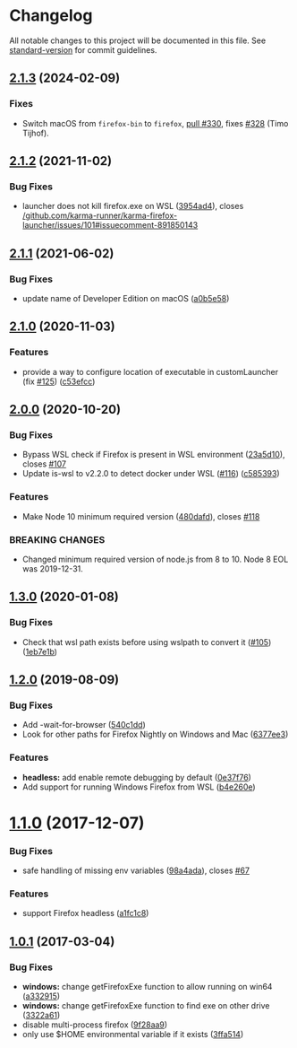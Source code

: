 # Changelog

All notable changes to this project will be documented in this file. See [standard-version](https://github.com/conventional-changelog/standard-version) for commit guidelines.

## [2.1.3](https://github.com/wikimedia/karma-firefox-launcher/compare/v2.1.2...v2.1.3) (2024-02-09)

### Fixes

* Switch macOS from `firefox-bin` to `firefox`, [pull #330](https://github.com/karma-runner/karma-firefox-launcher/pull/330), fixes [#328](https://github.com/karma-runner/karma-firefox-launcher/issues/328) (Timo Tijhof).


## [2.1.2](https://github.com/karma-runner/karma-firefox-launcher/compare/v2.1.1...v2.1.2) (2021-11-02)


### Bug Fixes

* launcher does not kill firefox.exe on WSL ([3954ad4](https://github.com/karma-runner/karma-firefox-launcher/commit/3954ad4a23bbc1b5886d33c2c9bf39161a9c5f3c)), closes [/github.com/karma-runner/karma-firefox-launcher/issues/101#issuecomment-891850143](https://github.com//github.com/karma-runner/karma-firefox-launcher/issues/101/issues/issuecomment-891850143)

## [2.1.1](https://github.com/karma-runner/karma-firefox-launcher/compare/v2.1.0...v2.1.1) (2021-06-02)


### Bug Fixes

* update name of Developer Edition on macOS ([a0b5e58](https://github.com/karma-runner/karma-firefox-launcher/commit/a0b5e5858a2503c54a429904b133849f90514d6d))

## [2.1.0](https://github.com/karma-runner/karma-firefox-launcher/compare/v2.0.0...v2.1.0) (2020-11-03)


### Features

* provide a way to configure location of executable in customLauncher (fix [#125](https://github.com/karma-runner/karma-firefox-launcher/issues/125)) ([c53efcc](https://github.com/karma-runner/karma-firefox-launcher/commit/c53efcc5f0abf72c0213f826d2b147d01241a39c))

## [2.0.0](https://github.com/karma-runner/karma-firefox-launcher/compare/v1.3.0...v2.0.0) (2020-10-20)


### Bug Fixes

* Bypass WSL check if Firefox is present in WSL environment ([23a5d10](https://github.com/karma-runner/karma-firefox-launcher/commit/23a5d10baeba016d4c30a7378a795de4561f1160)), closes [#107](https://github.com/karma-runner/karma-firefox-launcher/issues/107)
* Update is-wsl to v2.2.0 to detect docker under WSL ([#116](https://github.com/karma-runner/karma-firefox-launcher/issues/116)) ([c585393](https://github.com/karma-runner/karma-firefox-launcher/commit/c58539341897ebbaf9ada80f3fb9a8818046b1b3))


### Features

* Make Node 10 minimum required version ([480dafd](https://github.com/karma-runner/karma-firefox-launcher/commit/480dafd7d0055ed55af211af301754a9e3972ab5)), closes [#118](https://github.com/karma-runner/karma-firefox-launcher/issues/118)


### BREAKING CHANGES

* Changed minimum required version of node.js from 8 to 10.
  Node 8 EOL was 2019-12-31.


## [1.3.0](https://github.com/karma-runner/karma-firefox-launcher/compare/v1.2.0...v1.3.0) (2020-01-08)


### Bug Fixes

* Check that wsl path exists before using wslpath to convert it ([#105](https://github.com/karma-runner/karma-firefox-launcher/issues/105)) ([1eb7e1b](https://github.com/karma-runner/karma-firefox-launcher/commit/1eb7e1b))

## [1.2.0](https://github.com/karma-runner/karma-firefox-launcher/compare/v1.1.0...v1.2.0) (2019-08-09)


### Bug Fixes

* Add -wait-for-browser ([540c1dd](https://github.com/karma-runner/karma-firefox-launcher/commit/540c1dd))
* Look for other paths for Firefox Nightly on Windows and Mac ([6377ee3](https://github.com/karma-runner/karma-firefox-launcher/commit/6377ee3))


### Features

* **headless:** add enable remote debugging by default ([0e37f76](https://github.com/karma-runner/karma-firefox-launcher/commit/0e37f76))
* Add support for running Windows Firefox from WSL ([b4e260e](https://github.com/karma-runner/karma-firefox-launcher/commit/b4e260e))

<a name="1.1.0"></a>
# [1.1.0](https://github.com/karma-runner/karma-firefox-launcher/compare/v1.0.1...v1.1.0) (2017-12-07)


### Bug Fixes

* safe handling of missing env variables ([98a4ada](https://github.com/karma-runner/karma-firefox-launcher/commit/98a4ada)), closes [#67](https://github.com/karma-runner/karma-firefox-launcher/issues/67)


### Features

* support Firefox headless ([a1fc1c8](https://github.com/karma-runner/karma-firefox-launcher/commit/a1fc1c8))



<a name="1.0.1"></a>
## [1.0.1](https://github.com/karma-runner/karma-firefox-launcher/compare/v1.0.0...v1.0.1) (2017-03-04)


### Bug Fixes

* **windows:** change getFirefoxExe function to allow running on win64 ([a332915](https://github.com/karma-runner/karma-firefox-launcher/commit/a332915))
* **windows:** change getFirefoxExe function to find exe on other drive ([3322a61](https://github.com/karma-runner/karma-firefox-launcher/commit/3322a61))
* disable multi-process firefox ([9f28aa9](https://github.com/karma-runner/karma-firefox-launcher/commit/9f28aa9))
* only use $HOME environmental variable if it exists ([3ffa514](https://github.com/karma-runner/karma-firefox-launcher/commit/3ffa514))
